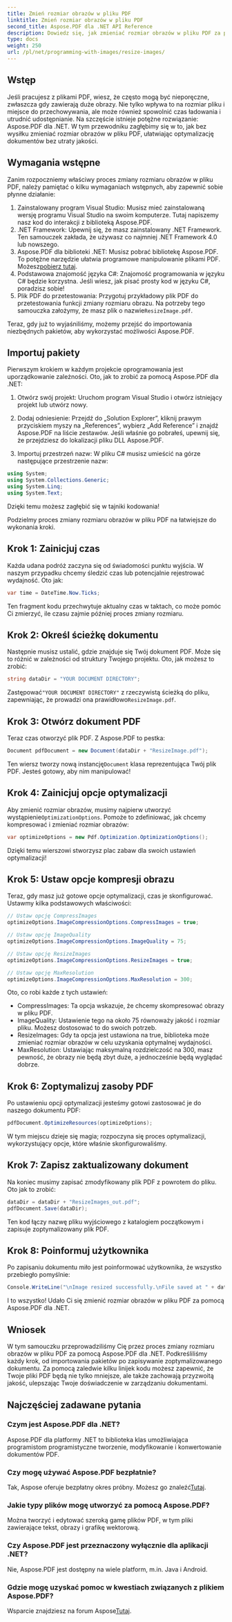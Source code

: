 ```yaml
---
title: Zmień rozmiar obrazów w pliku PDF
linktitle: Zmień rozmiar obrazów w pliku PDF
second_title: Aspose.PDF dla .NET API Reference
description: Dowiedz się, jak zmieniać rozmiar obrazów w pliku PDF za pomocą Aspose.PDF dla .NET dzięki temu szczegółowemu przewodnikowi. Zoptymalizuj rozmiar pliku bez utraty jakości.
type: docs
weight: 250
url: /pl/net/programming-with-images/resize-images/
---
```

## Wstęp

Jeśli pracujesz z plikami PDF, wiesz, że często mogą być nieporęczne, zwłaszcza gdy zawierają duże obrazy. Nie tylko wpływa to na rozmiar pliku i miejsce do przechowywania, ale może również spowolnić czas ładowania i utrudnić udostępnianie. Na szczęście istnieje potężne rozwiązanie: Aspose.PDF dla .NET. W tym przewodniku zagłębimy się w to, jak bez wysiłku zmieniać rozmiar obrazów w pliku PDF, ułatwiając optymalizację dokumentów bez utraty jakości.

## Wymagania wstępne

Zanim rozpoczniemy właściwy proces zmiany rozmiaru obrazów w pliku PDF, należy pamiętać o kilku wymaganiach wstępnych, aby zapewnić sobie płynne działanie:

1. Zainstalowany program Visual Studio: Musisz mieć zainstalowaną wersję programu Visual Studio na swoim komputerze. Tutaj napiszemy nasz kod do interakcji z biblioteką Aspose.PDF.
2. .NET Framework: Upewnij się, że masz zainstalowany .NET Framework. Ten samouczek zakłada, że używasz co najmniej .NET Framework 4.0 lub nowszego.
3. Aspose.PDF dla biblioteki .NET: Musisz pobrać bibliotekę Aspose.PDF. To potężne narzędzie ułatwia programowe manipulowanie plikami PDF. Możesz[pobierz tutaj](https://releases.aspose.com/pdf/net/).
4. Podstawowa znajomość języka C#: Znajomość programowania w języku C# będzie korzystna. Jeśli wiesz, jak pisać prosty kod w języku C#, poradzisz sobie!
5.  Plik PDF do przetestowania: Przygotuj przykładowy plik PDF do przetestowania funkcji zmiany rozmiaru obrazu. Na potrzeby tego samouczka założymy, że masz plik o nazwie`ResizeImage.pdf`.

Teraz, gdy już to wyjaśniliśmy, możemy przejść do importowania niezbędnych pakietów, aby wykorzystać możliwości Aspose.PDF.

## Importuj pakiety

Pierwszym krokiem w każdym projekcie oprogramowania jest uporządkowanie zależności. Oto, jak to zrobić za pomocą Aspose.PDF dla .NET:

1. Otwórz swój projekt: Uruchom program Visual Studio i otwórz istniejący projekt lub utwórz nowy.

2. Dodaj odniesienie: Przejdź do „Solution Explorer”, kliknij prawym przyciskiem myszy na „References”, wybierz „Add Reference” i znajdź Aspose.PDF na liście zestawów. Jeśli właśnie go pobrałeś, upewnij się, że przejdziesz do lokalizacji pliku DLL Aspose.PDF.

3. Importuj przestrzeń nazw: W pliku C# musisz umieścić na górze następujące przestrzenie nazw:

```csharp
using System;
using System.Collections.Generic;
using System.Linq;
using System.Text;
```

Dzięki temu możesz zagłębić się w tajniki kodowania!

Podzielmy proces zmiany rozmiaru obrazów w pliku PDF na łatwiejsze do wykonania kroki.

## Krok 1: Zainicjuj czas

Każda udana podróż zaczyna się od świadomości punktu wyjścia. W naszym przypadku chcemy śledzić czas lub potencjalnie rejestrować wydajność. Oto jak:

```csharp
var time = DateTime.Now.Ticks;
```

Ten fragment kodu przechwytuje aktualny czas w taktach, co może pomóc Ci zmierzyć, ile czasu zajmie później proces zmiany rozmiaru.

## Krok 2: Określ ścieżkę dokumentu

Następnie musisz ustalić, gdzie znajduje się Twój dokument PDF. Może się to różnić w zależności od struktury Twojego projektu. Oto, jak możesz to zrobić:

```csharp
string dataDir = "YOUR DOCUMENT DIRECTORY";
```

 Zastępować`"YOUR DOCUMENT DIRECTORY"` z rzeczywistą ścieżką do pliku, zapewniając, że prowadzi ona prawidłowo`ResizeImage.pdf`.

## Krok 3: Otwórz dokument PDF

Teraz czas otworzyć plik PDF. Z Aspose.PDF to pestka:

```csharp
Document pdfDocument = new Document(dataDir + "ResizeImage.pdf");
```

 Ten wiersz tworzy nową instancję`Document` klasa reprezentująca Twój plik PDF. Jesteś gotowy, aby nim manipulować!

## Krok 4: Zainicjuj opcje optymalizacji

 Aby zmienić rozmiar obrazów, musimy najpierw utworzyć wystąpienie`OptimizationOptions`. Pomoże to zdefiniować, jak chcemy kompresować i zmieniać rozmiar obrazów:

```csharp
var optimizeOptions = new Pdf.Optimization.OptimizationOptions();
```

Dzięki temu wierszowi stworzysz plac zabaw dla swoich ustawień optymalizacji!

## Krok 5: Ustaw opcje kompresji obrazu

Teraz, gdy masz już gotowe opcje optymalizacji, czas je skonfigurować. Ustawmy kilka podstawowych właściwości:

```csharp
// Ustaw opcję CompressImages
optimizeOptions.ImageCompressionOptions.CompressImages = true;

// Ustaw opcję ImageQuality
optimizeOptions.ImageCompressionOptions.ImageQuality = 75;

// Ustaw opcję ResizeImages
optimizeOptions.ImageCompressionOptions.ResizeImages = true;

// Ustaw opcję MaxResolution
optimizeOptions.ImageCompressionOptions.MaxResolution = 300;
```

Oto, co robi każde z tych ustawień:
- CompressImages: Ta opcja wskazuje, że chcemy skompresować obrazy w pliku PDF.
- ImageQuality: Ustawienie tego na około 75 równoważy jakość i rozmiar pliku. Możesz dostosować to do swoich potrzeb.
- ResizeImages: Gdy ta opcja jest ustawiona na true, biblioteka może zmieniać rozmiar obrazów w celu uzyskania optymalnej wydajności.
- MaxResolution: Ustawiając maksymalną rozdzielczość na 300, masz pewność, że obrazy nie będą zbyt duże, a jednocześnie będą wyglądać dobrze.

## Krok 6: Zoptymalizuj zasoby PDF

Po ustawieniu opcji optymalizacji jesteśmy gotowi zastosować je do naszego dokumentu PDF:

```csharp
pdfDocument.OptimizeResources(optimizeOptions);
```

W tym miejscu dzieje się magia; rozpoczyna się proces optymalizacji, wykorzystujący opcje, które właśnie skonfigurowaliśmy.

## Krok 7: Zapisz zaktualizowany dokument

Na koniec musimy zapisać zmodyfikowany plik PDF z powrotem do pliku. Oto jak to zrobić:

```csharp
dataDir = dataDir + "ResizeImages_out.pdf";
pdfDocument.Save(dataDir);
```

Ten kod łączy nazwę pliku wyjściowego z katalogiem początkowym i zapisuje zoptymalizowany plik PDF.

## Krok 8: Poinformuj użytkownika

Po zapisaniu dokumentu miło jest poinformować użytkownika, że wszystko przebiegło pomyślnie:

```csharp
Console.WriteLine("\nImage resized successfully.\nFile saved at " + dataDir);
```

I to wszystko! Udało Ci się zmienić rozmiar obrazów w pliku PDF za pomocą Aspose.PDF dla .NET.

## Wniosek

W tym samouczku przeprowadziliśmy Cię przez proces zmiany rozmiaru obrazów w pliku PDF za pomocą Aspose.PDF dla .NET. Podkreśliliśmy każdy krok, od importowania pakietów po zapisywanie zoptymalizowanego dokumentu. Za pomocą zaledwie kilku linijek kodu możesz zapewnić, że Twoje pliki PDF będą nie tylko mniejsze, ale także zachowają przyzwoitą jakość, ulepszając Twoje doświadczenie w zarządzaniu dokumentami.

## Najczęściej zadawane pytania

### Czym jest Aspose.PDF dla .NET?
Aspose.PDF dla platformy .NET to biblioteka klas umożliwiająca programistom programistyczne tworzenie, modyfikowanie i konwertowanie dokumentów PDF.

### Czy mogę używać Aspose.PDF bezpłatnie?
 Tak, Aspose oferuje bezpłatny okres próbny. Możesz go znaleźć[Tutaj](https://releases.aspose.com/).

### Jakie typy plików mogę utworzyć za pomocą Aspose.PDF?
Można tworzyć i edytować szeroką gamę plików PDF, w tym pliki zawierające tekst, obrazy i grafikę wektorową.

### Czy Aspose.PDF jest przeznaczony wyłącznie dla aplikacji .NET?
Nie, Aspose.PDF jest dostępny na wiele platform, m.in. Java i Android.

### Gdzie mogę uzyskać pomoc w kwestiach związanych z plikiem Aspose.PDF?
 Wsparcie znajdziesz na forum Aspose[Tutaj](https://forum.aspose.com/c/pdf/10).